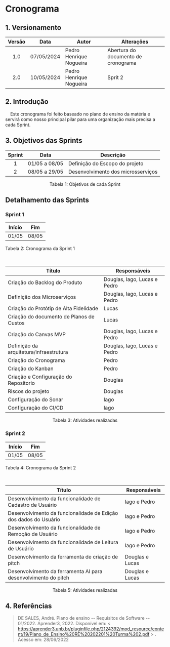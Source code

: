 # Cronograma 


## 1. Versionamento

| Versão | Data    | Autor             | Alterações                          | 
|:------:| --- | ----------------- | ----------------------------------- |
|  1.0   | 07/05/2024    | Pedro Henrique Nogueira | Abertura do documento de cronograma | 
|  2.0   | 10/05/2024    | Pedro Henrique Nogueira | Sprit 2 | 


## 2. Introdução

&nbsp;&nbsp;&nbsp;&nbsp;Este cronograma foi feito baseado no plano de ensino da matéria e servirá como nosso principal pilar para uma organização mais precisa a cada Sprint.

## 3. Objetivos das Sprints

| Sprint | Data         | Descrição                                                              |
|:------:| ------------ | ---------------------------------------------------------------------- |
|   1    | 01/05 a 08/05 | Definição do Escopo do projeto |
|   2    | 08/05 a 29/05 | Desenvolvimento dos microsserviços |

<div style="text-align: center">
<p>Tabela 1: Objetivos de cada Sprint</p>
</div>

## Detalhamento das Sprints

### Sprint 1


| Início | Fim   |
| ------ | ----- |
| 01/05  | 08/05 |

<p>Tabela 2: Cronograma da Sprint 1 </p>

<br>

| Título                             | Responsáveis                 | 
| ---------------------------------- | ---------------------------- | 
| Criação do Backlog do Produto    | Douglas, Iago, Lucas e Pedro               | 
| Definição dos Microserviços           | Douglas, Iago, Lucas e Pedro          |
| Criação do Protótip de Alta Fidelidade        | Lucas           |
| Criação do documento de Planos de Custos        | Lucas           |
| Criação do Canvas MVP        | Douglas, Iago, Lucas e Pedro         |
| Definição da arquitetura/infraestrutura       | Douglas, Iago, Lucas e Pedro         |
| Criação do Cronograma        | Pedro         |
| Criação do Kanban        | Pedro         |
| Criação e Configuração do Repositorio        | Douglas         |
| Riscos do projeto         | Douglas         |
| Configuração do Sonar        | Iago         |
| Configuração do CI/CD        | Iago         |

<div style="text-align: center">
<p>Tabela 3: Atividades realizadas</p>
</div>


### Sprint 2


| Início | Fim   |
| ------ | ----- |
| 01/05  | 08/05 |

<p>Tabela 4: Cronograma da Sprint 2 </p>

<br>

| Título                             | Responsáveis                 | 
| ---------------------------------- | ---------------------------- | 
| Desenvolvimento da funcionalidade de Cadastro de Usuário    |Iago e Pedro               | 
| Desenvolvimento da funcionalidade de Edição dos dados do Usuário          | Iago e Pedro         |
| Desenvolvimento da funcionalidade de Remoção de Usuário       | Iago e Pedro   |
| Desenvolvimento da funcionalidade de Leitura de Usuário      |Iago e Pedro  |
| Desenvolvimento da ferramenta de criação de pitch       | Douglas e Lucas            |
| Desenvolvimento da ferramenta AI para desenvolvimento do pitch      | Douglas e Lucas          |


<div style="text-align: center">
<p>Tabela 5: Atividades realizadas</p>
</div>


## 4. Referências
>DE SALES, André. Plano de ensino -- Requisitos de Software -- 01/2022. Aprender3, 2022. Disponível em: < https://aprender3.unb.br/pluginfile.php/2124392/mod_resource/content/19/Plano_de_Ensino%20RE%20202201%20Turma%202.pdf > . Acesso em: 28/06/2022
